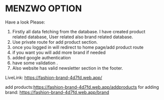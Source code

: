 # MENZWO OPTION 

Have a look Please:

1. Firstly all data fetching from the database. I have created product related database, User related  also brand related database.
2. Use private route for add product section.
3. once you logged in will redirect to home page/add product route
4. if you want you will add more brand if needed
5. added google authentication
6. have some validation .
7. Also website has valid newsletter section in the footer.

LiveLink: https://fashion-brand-4d7fd.web.app/


add products:https://fashion-brand-4d7fd.web.app/addproducts
for adding brand: https://fashion-brand-4d7fd.web.app/brand